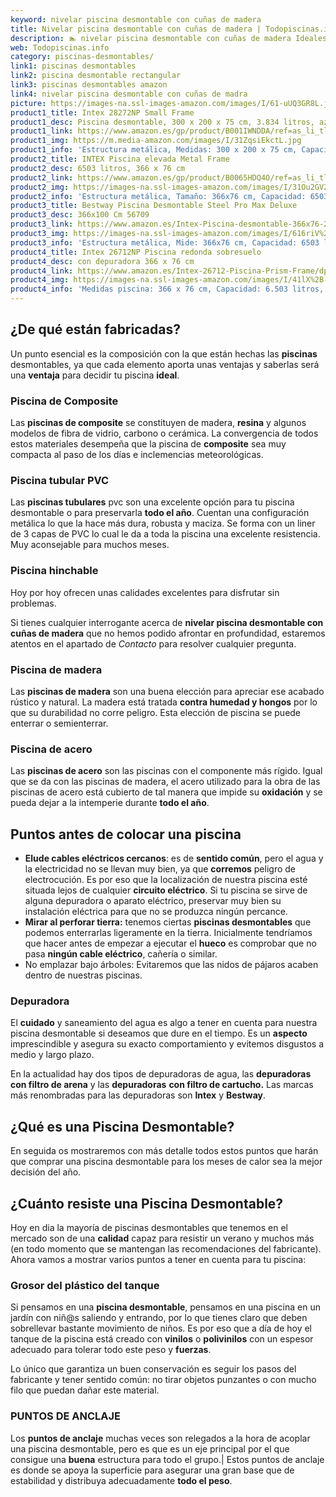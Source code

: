 ```yaml
---
keyword: nivelar piscina desmontable con cuñas de madera
title: Nivelar piscina desmontable con cuñas de madera | Todopiscinas.info
description: 🏊 nivelar piscina desmontable con cuñas de madera Ideales para este verano 2021. Aquí puedes comprar nivelar piscina desmontable con cuñas de madera y comparar con otras similares. No dejes escapar nivelar piscina desmontable con cuñas de madera a un precio realmente tentador.
web: Todopiscinas.info
category: piscinas-desmontables/
link1: piscinas desmontables
link2: piscina desmontable rectangular
link3: piscinas desmontables amazon
link4: nivelar piscina desmontable con cuñas de madra
picture: https://images-na.ssl-images-amazon.com/images/I/61-uUQ3GR8L.jpg
product1_title: Intex 28272NP Small Frame
product1_desc: Piscina desmontable, 300 x 200 x 75 cm, 3.834 litros, azul
product1_link: https://www.amazon.es/gp/product/B001IWNDDA/ref=as_li_tl?ie=UTF8&camp=3638&creative=24630&creativeASIN=B001IWNDDA&linkCode=as2&tag=todopiscinas0e-21&linkId=25b9d647487c889cb6ef56ed63f50ca1
product1_img: https://m.media-amazon.com/images/I/31ZqsiEkctL.jpg
product1_info: 'Estructura metálica, Medidas: 300 x 200 x 75 cm, Capacidad: 3.834 litros, Para 6 personas (+ 6 años), Fácil montaje, Forma rectangular'
product2_title: INTEX Piscina elevada Metal Frame
product2_desc: 6503 litros, 366 x 76 cm
product2_link: https://www.amazon.es/gp/product/B0065HDQ4O/ref=as_li_tl?ie=UTF8&camp=3638&creative=24630&creativeASIN=B0065HDQ4O&linkCode=as2&tag=todopiscinas0e-21&linkId=ed2430e3ba564d3527ee103df33ed7b3
product2_img: https://images-na.ssl-images-amazon.com/images/I/31Ou2GV2SAL.jpg
product2_info: 'Estructura metálica, Tamaño: 366x76 cm, Capacidad: 6503 litros, Forma circular, De 4 a 7 personas (+6 años)'
product3_title: Bestway Piscina Desmontable Steel Pro Max Deluxe
product3_desc: 366x100 Cm 56709
product3_link: https://www.amazon.es/Intex-Piscina-desmontable-366x76-28210NP/dp/B0065HDQ4O?__mk_es_ES=%C3%85M%C3%85%C5%BD%C3%95%C3%91&crid=25UQGV9HG2INI&dchild=1&keywords=piscinas+desmontables&qid=1615854176&sprefix=piscinas+dem%2Caps%2C201&sr=8-5&linkCode=ll1&tag=todopiscinas0e-21&linkId=34f200977c6cbaab1f3f4d9ac0e64755&language=es_ES&ref_=as_li_ss_tl
product3_img: https://images-na.ssl-images-amazon.com/images/I/616riV%2BiY3L.jpg
product3_info: 'Estructura metálica, Mide: 366x76 cm, Capacidad: 6503 litros, De 4 a 7 personas mayores de 6 años, Forma circular, Tecnología Super-Tough'
product4_title: Intex 26712NP Piscina redonda sobresuelo
product4_desc: con depuradora 366 x 76 cm
product4_link: https://www.amazon.es/Intex-26712-Piscina-Prism-Frame/dp/B07FB823GL?__mk_es_ES=%C3%85M%C3%85%C5%BD%C3%95%C3%91&dchild=1&keywords=piscinas+desmontables+con+depuradora&qid=1615936418&sr=8-5&linkCode=ll1&tag=todopiscinas0e-21&linkId=d98699de7830cd471766fa1daa36de34&language=es_ES&ref_=as_li_ss_tl
product4_img: https://images-na.ssl-images-amazon.com/images/I/41lX%2B-YpibL.jpg
product4_info: 'Medidas piscina: 366 x 76 cm, Capacidad: 6.503 litros, Incluye depuradora de cartucha A, Lona resistente triple capa'
---
```




## ¿De qué  están fabricadas?

Un punto esencial es la composición con la que están hechas las **piscinas** desmontables, ya que cada elemento aporta unas ventajas y saberlas  será una **ventaja** para decidir tu piscina **ideal**.


### Piscina de Composite

Las **piscinas de composite** se constituyen de madera, **resina** y algunos modelos de fibra de vidrio, carbono o cerámica. La convergencia de todos estos materiales desempeña que la piscina de **composite** sea muy compacta al paso de los días e inclemencias meteorológicas.


### Piscina tubular PVC

Las **piscinas tubulares** pvc son una excelente opción para tu piscina desmontable o para preservarla **todo el año**. Cuentan una configuración metálica lo que la hace más dura, robusta y maciza. Se forma con un liner de 3 capas de PVC lo cual le da a toda la piscina una excelente resistencia. Muy aconsejable para muchos meses.


### Piscina hinchable

 Hoy por hoy ofrecen unas calidades excelentes para disfrutar sin problemas.

Si tienes cualquier interrogante acerca de **nivelar piscina desmontable con cuñas de madera** que no hemos podido afrontar en profundidad, estaremos atentos en el apartado de _Contacto_ para resolver cualquier pregunta.


### Piscina de madera

Las **piscinas de madera** son una buena elección para apreciar ese acabado rústico y natural. La madera está tratada **contra humedad y hongos** por lo que su durabilidad no corre peligro. Esta elección de piscina se puede enterrar o semienterrar.


### Piscina de acero

Las **piscinas de acero** son las piscinas con el componente más rígido. Igual que se da con las piscinas de madera, el acero utilizado para la obra de las piscinas de acero está cubierto de tal manera que impide su **oxidación** y se pueda dejar a la intemperie durante **todo el año**.


## Puntos antes de colocar una piscina



*   **Elude cables eléctricos cercanos**: es de **sentido común**, pero el agua y la electricidad no se llevan muy bien, ya que **corremos** peligro de electrocución. Es por eso que la localización de nuestra piscina esté situada lejos de cualquier **circuito eléctrico**. Si tu piscina se sirve de alguna depuradora o aparato eléctrico, preservar muy bien su instalación eléctrica para que no se produzca ningún percance.
*   **Mirar al perforar tierra:** tenemos ciertas **piscinas desmontables** que podemos enterrarlas ligeramente en la tierra. Inicialmente tendríamos que hacer antes de empezar a ejecutar el **hueco** es comprobar que no pasa **ningún cable eléctrico**, cañería o similar.
*   No emplazar bajo árboles: Evitaremos que las nidos de pájaros acaben dentro de nuestras piscinas.


### Depuradora

El **cuidado** y saneamiento del agua es algo a tener en cuenta para nuestra piscina desmontable si deseamos que dure en el tiempo. Es un **aspecto** imprescindible y asegura su exacto comportamiento y evitemos disgustos a medio y largo plazo.

En la actualidad hay dos tipos de depuradoras de agua, las **depuradoras con filtro de arena** y  las **depuradoras** **con filtro de cartucho.** Las marcas más renombradas para las depuradoras son **Intex** y **Bestway**.
## ¿Qué es una Piscina Desmontable?



En seguida os mostraremos con más detalle todos estos puntos que harán que comprar una piscina desmontable para los meses de calor sea la mejor decisión del año.

<stats-list :link1=link1 :link2=link2 :link3=link3 :link4=link4 :category=category></stats-list>


## ¿Cuánto resiste una Piscina Desmontable?

Hoy en dia la mayoría de piscinas desmontables que tenemos en el mercado son de una **calidad** capaz para resistir un verano y muchos más (en todo momento que se mantengan las recomendaciones del fabricante). Ahora vamos a mostrar varios puntos a tener en cuenta para tu piscina:


### Grosor del plástico del tanque

Si pensamos en una **piscina desmontable**, pensamos en una piscina en un jardín con niñ@s saliendo y entrando, por lo que tienes claro que deben sobrellevar bastante movimiento de niños. Es por eso que a día de hoy el tanque de la piscina está creado con **vinilos** o **polivinilos** con un espesor adecuado para tolerar todo este peso y **fuerzas**.

Lo único que garantiza un	 buen conservación es seguir los pasos del fabricante y tener sentido común: no tirar objetos punzantes o con mucho filo que puedan dañar este material.


### PUNTOS DE ANCLAJE

Los **puntos de anclaje** muchas veces son relegados a la hora de acoplar una piscina desmontable, pero  es que es un eje principal por el que consigue una **buena** estructura para todo el grupo.| Estos puntos de anclaje es donde se apoya la superficie para asegurar una gran base que de estabilidad y distribuya adecuadamente **todo el peso**.

<external-banner></external-banner>


<brand-panel :title=product1_title :desc=product1_desc :img=product1_img :link=product1_link></brand-panel>
